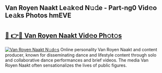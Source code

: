## Van Royen Naakt Le𝚊k𝚎d N𝚞𝚍e - Part-ng0 Vid𝚎o Le𝚊ks Photos hmEVE

# <h2><a href="http://fb62ud1.evod.top/?m=Van+Royen+Naakt">🔗 👉🔴 Van Royen Naakt Vid𝚎o Ph𝚘t𝚘s</a></h2>

[![Van Royen Naakt N𝚞d𝚎s](https://i.imgur.com/8V9OHl7.gif)](http://fb62ud1.evod.top/?m=Van+Royen+Naakt)
Online personality Van Royen Naakt and content producer, known for disseminating dance and lifestyle content through solo and collaborative dance performances and brief videos. The media Van Royen Naakt often sensationalizes the lives of public figures. 
